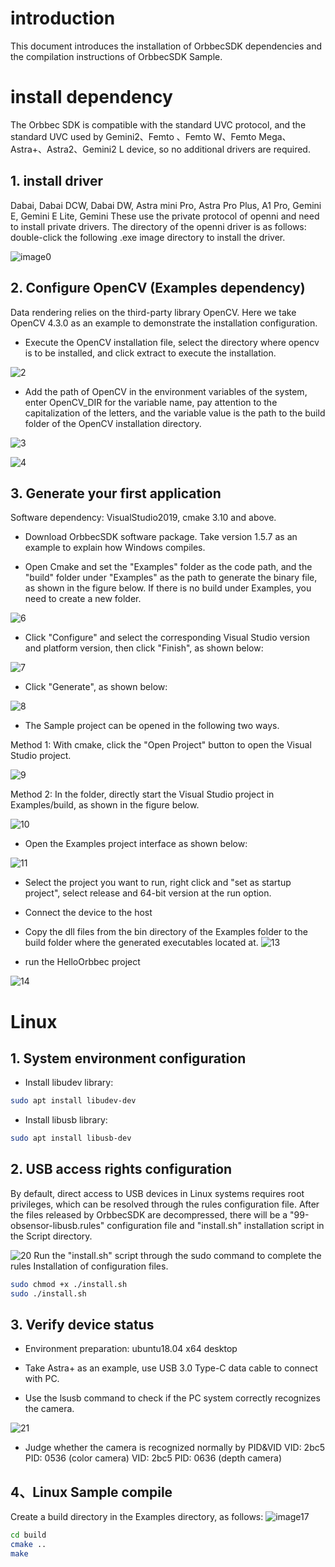 # introduction
This document introduces the installation of OrbbecSDK dependencies and the compilation instructions of OrbbecSDK Sample.

# install dependency
The Orbbec SDK is compatible with the standard UVC protocol, and the standard UVC used by Gemini2、Femto 、Femto W、Femto Mega、Astra+、Astra2、Gemini2 L device, so no additional drivers are required.

## 1. install driver

Dabai, Dabai DCW, Dabai DW, Astra mini Pro, Astra Pro Plus, A1 Pro, Gemini E, Gemini E Lite, Gemini These use the private protocol of openni and need to install private drivers.
The directory of the openni driver is as follows: double-click the following .exe image directory to install the driver.

![image0](Image/orbbec_driver_000.png)

## 2. Configure OpenCV (Examples dependency)

Data rendering relies on the third-party library OpenCV. Here we take OpenCV 4.3.0 as an example to demonstrate the installation configuration.

* Execute the OpenCV installation file, select the directory where opencv is to be installed, and click extract to execute the installation.

![2](Image/orbbec_opencv_001.png)

* Add the path of OpenCV in the environment variables of the system, enter OpenCV_DIR for the variable name, pay attention to the capitalization of the letters, and the variable value is the path to the build folder of the OpenCV installation directory.

![3](Image/orbbec_opencv_002.png)

![4](Image/orbbec_opencv_003.png)


## 3. Generate your first application
Software dependency: VisualStudio2019, cmake 3.10 and above.
* Download OrbbecSDK software package. Take version 1.5.7 as an example to explain how Windows compiles.

* Open Cmake and set the "Examples" folder as the code path, and the "build" folder under "Examples" as the path to generate the binary file, as shown in the figure below. If there is no build under Examples, you need to create a new folder.


![6](Image/orbbec_sample_005.png)

* Click "Configure" and select the corresponding Visual Studio version and platform version, then click "Finish", as shown below:

![7](Image/orbbec_sample_006.png)

* Click "Generate", as shown below:

![8](Image/orbbec_sample_007.png)

* The Sample project can be opened in the following two ways.

Method 1: With cmake, click the "Open Project" button to open the Visual Studio project.

![9](Image/orbbec_sample_008.png)

Method 2: In the folder, directly start the Visual Studio project in Examples/build, as shown in the figure below.

![10](Image/orbbec_sample_009.png)

* Open the Examples project interface as shown below:

![11](Image/orbbec_sample_010.png)

* Select the project you want to run, right click and "set as startup project", select release and 64-bit version at the run option.


* Connect the device to the host

* Copy the dll files from the bin directory of the Examples folder to the build folder where the generated executables located at.
![13](Image/orbbec_sample_013.png)

*  run the HelloOrbbec project

![14](Image/orbbec_sample_014.png)

# Linux
## 1. System environment configuration
* Install libudev library:
``` bash
sudo apt install libudev-dev
```

* Install libusb library:
``` bash
sudo apt install libusb-dev
```

## 2. USB access rights configuration
By default, direct access to USB devices in Linux systems requires root privileges, which can be resolved through the rules configuration file. After the files released by OrbbecSDK are decompressed, there will be a "99-obsensor-libusb.rules" configuration file and "install.sh" installation script in the Script directory.

![20](Image/orbbec_sample_linux_001.png)
Run the "install.sh" script through the sudo command to complete the rules Installation of configuration files.
``` bash
sudo chmod +x ./install.sh
sudo ./install.sh
 ```

## 3. Verify device status
* Environment preparation: ubuntu18.04 x64 desktop

* Take Astra+ as an example, use USB 3.0 Type-C data cable to connect with PC.

* Use the lsusb command to check if the PC system correctly recognizes the camera.

![21](Image/orbbec_sample_linux_002.png)

* Judge whether the camera is recognized normally by PID&VID
VID: 2bc5 PID: 0536 (color camera)
VID: 2bc5 PID: 0636 (depth camera)


## 4、Linux Sample compile
Create a build directory in the Examples directory, as follows:
![image17](Image/orbbec_sample_linux_003.png)
``` bash
cd build
cmake ..
make
```

